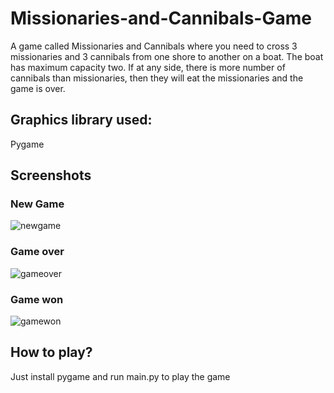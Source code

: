 # Missionaries-and-Cannibals-Game
A game called Missionaries and Cannibals where you need to cross 3 missionaries and 3 cannibals from one shore to another on a boat. The boat has maximum capacity two. If at any side, there is more number of cannibals than missionaries, then they will eat the missionaries and the game is over. 

## Graphics library used:
Pygame

## Screenshots
### New Game
![newgame](https://user-images.githubusercontent.com/25257703/48526633-84850b80-e8b0-11e8-8754-3f3e337e9e7c.PNG)

### Game over
![gameover](https://user-images.githubusercontent.com/25257703/48526630-83ec7500-e8b0-11e8-8802-4cb793e32e8d.PNG)

### Game won
![gamewon](https://user-images.githubusercontent.com/25257703/48526632-83ec7500-e8b0-11e8-9501-4ad9570504ae.PNG)

## How to play?
Just install pygame and run main.py to play the game
